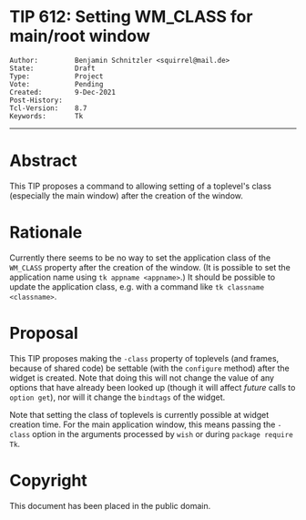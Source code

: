 # TIP 612: Setting WM_CLASS for main/root window
	Author:         Benjamin Schnitzler <squirrel@mail.de>
	State:          Draft
	Type:           Project
	Vote:           Pending
	Created:        9-Dec-2021
	Post-History:
	Tcl-Version:    8.7
	Keywords:       Tk
-----

# Abstract

This TIP proposes a command to allowing setting of a toplevel's class
(especially the main window) after the creation of the window.

# Rationale

Currently there seems to be no way to set the application class of the
`WM_CLASS` property after the creation of the window. (It is possible to set
the application name using `tk appname <appname>`.) It should be possible to
update the application class, e.g. with a command like
`tk classname <classname>`.

# Proposal

This TIP proposes making the `-class` property of toplevels (and frames,
because of shared code) be settable (with the `configure` method) after the
widget is created. Note that doing this will not change the value of any
options that have already been looked up (though it will affect _future_ calls
to `option get`), nor will it change the `bindtags` of the widget.

Note that setting the class of toplevels is currently possible at widget
creation time. For the main application window, this means passing the
`-class` option in the arguments processed by `wish` or during
`package require Tk`.

# Copyright

This document has been placed in the public domain.
